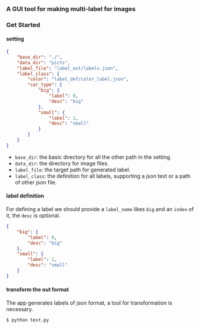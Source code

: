 ### A GUI tool for making multi-label for images

### Get Started
#### setting
``` json
{
	"base_dir": "./",
	"data_dir": "picts",
	"label_file": "label_out/labels.json",
	"label_class": {
		"color": "label_def/color_label.json",
		"car_type": {
			"big": {
				"label": 0,
				"desc": "big"
			},
			"small": {
				"label": 1,
				"desc": "small"
			}
		}
	}
}
```
* `base_dir`: the basic directory for all the other path in the setting.
* `data_dir`: the directory for image files.
* `label_file`: the target path for generated label.
* `label_class`: the definition for all labels, supporting a json text or a path of other json file.

#### label definition
For defining a label we should provide a `label_name` likes `big` and an `index` of it, the `desc` is optional.
``` json
{
	"big": {
		"label": 0,
		"desc": "big"
	},
	"small": {
		"label": 1,
		"desc": "small"
	}
}
```

#### transform the out format
The app generates labels of json format, a tool for transformation is necessary.
``` bash
$ python test.py
```
